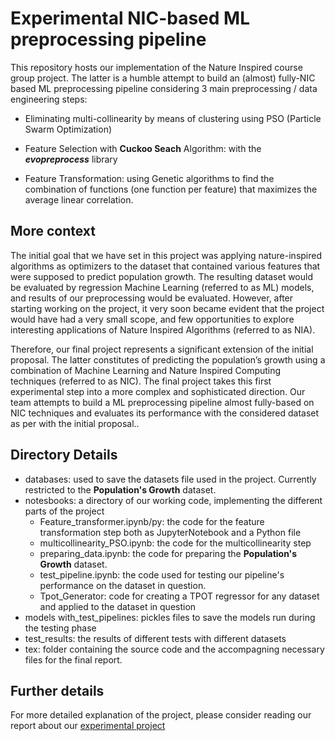 # Experimental NIC-based ML preprocessing pipeline
This repository hosts our implementation of the Nature Inspired course group project. The latter is a humble attempt to build an (almost) fully-NIC based ML preprocessing pipeline considering 3 main preprocessing / data engineering steps:

* Eliminating multi-collinearity by means of clustering using PSO (Particle Swarm Optimization)
* Feature Selection with **Cuckoo Seach** Algorithm: with the ***evopreprocess*** library

* Feature Transformation: using Genetic algorithms to find the combination of functions (one function per feature) that maximizes the average linear correlation.

## More context
The initial goal that we have set in this project was applying nature-inspired algorithms as optimizers to the dataset that contained various features that were supposed to predict population growth. The resulting dataset would be evaluated by regression Machine Learning (referred to as ML) models, and results of our preprocessing would be evaluated. However, after starting working on the project, it very soon became evident that the project would have had a
very small scope, and few opportunities to explore interesting
applications of Nature Inspired Algorithms (referred to as NIA).  

Therefore, our final project represents a significant extension
of the initial proposal. The latter constitutes of predicting
the population’s growth using a combination of Machine
Learning and Nature Inspired Computing techniques (referred
to as NIC). The final project takes this first experimental
step into a more complex and sophisticated direction. Our
team attempts to build a ML preprocessing pipeline almost
fully-based on NIC techniques and evaluates its performance
with the considered dataset as per with the initial proposal.. 

## Directory Details
* databases: used to save the datasets file used in the project. Currently restricted to the **Population's Growth** dataset.
* notesbooks: a directory of our working code, implementing the different parts of the project
    * Feature_transformer.ipynb/py: the code for the feature transformation step both as JupyterNotebook and a Python file
    * multicollinearity_PSO.ipynb: the code for the multicollinearity step
    * preparing_data.ipynb: the code for preparing the **Population's Growth** dataset.
    * test_pipeline.ipynb: the code used for testing our pipeline's performance on the dataset in question.
    * Tpot_Generator: code for creating a TPOT regressor for any dataset and applied to the dataset in question
* models with_test_pipelines: pickles files to save the models run during the testing phase
* test_results: the results of different tests with different datasets
* tex: folder containing the source code and the accompagning necessary files for the final report.

## Further details
For more detailed explanation of the project, please consider reading our report about our [experimental project]()

